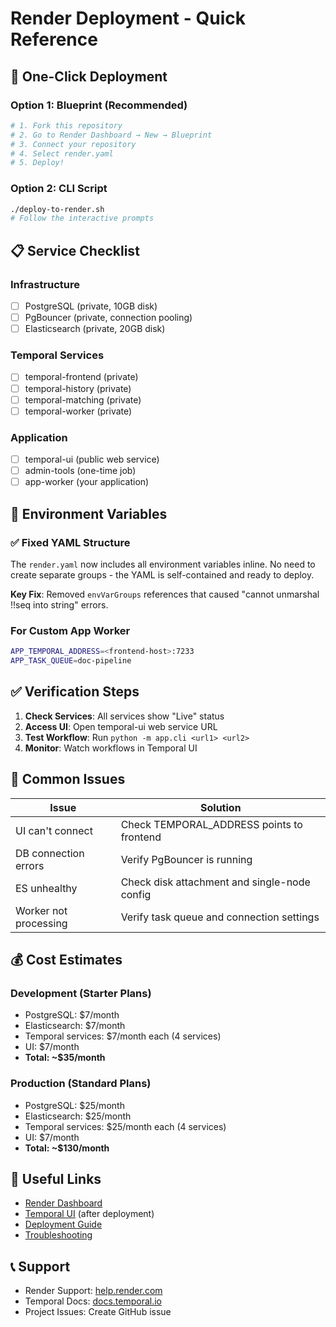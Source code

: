 # Render Deployment - Quick Reference

## 🚀 One-Click Deployment

### Option 1: Blueprint (Recommended)
```bash
# 1. Fork this repository
# 2. Go to Render Dashboard → New → Blueprint
# 3. Connect your repository
# 4. Select render.yaml
# 5. Deploy!
```

### Option 2: CLI Script
```bash
./deploy-to-render.sh
# Follow the interactive prompts
```

## 📋 Service Checklist

### Infrastructure
- [ ] PostgreSQL (private, 10GB disk)
- [ ] PgBouncer (private, connection pooling)
- [ ] Elasticsearch (private, 20GB disk)

### Temporal Services
- [ ] temporal-frontend (private)
- [ ] temporal-history (private)
- [ ] temporal-matching (private)
- [ ] temporal-worker (private)

### Application
- [ ] temporal-ui (public web service)
- [ ] admin-tools (one-time job)
- [ ] app-worker (your application)

## 🔧 Environment Variables

### ✅ Fixed YAML Structure
The `render.yaml` now includes all environment variables inline. No need to create separate groups - the YAML is self-contained and ready to deploy.

**Key Fix**: Removed `envVarGroups` references that caused "cannot unmarshal !!seq into string" errors.

### For Custom App Worker
```bash
APP_TEMPORAL_ADDRESS=<frontend-host>:7233
APP_TASK_QUEUE=doc-pipeline
```

## ✅ Verification Steps

1. **Check Services**: All services show "Live" status
2. **Access UI**: Open temporal-ui web service URL
3. **Test Workflow**: Run `python -m app.cli <url1> <url2>`
4. **Monitor**: Watch workflows in Temporal UI

## 🚨 Common Issues

| Issue | Solution |
|-------|----------|
| UI can't connect | Check TEMPORAL_ADDRESS points to frontend |
| DB connection errors | Verify PgBouncer is running |
| ES unhealthy | Check disk attachment and single-node config |
| Worker not processing | Verify task queue and connection settings |

## 💰 Cost Estimates

### Development (Starter Plans)
- PostgreSQL: $7/month
- Elasticsearch: $7/month
- Temporal services: $7/month each (4 services)
- UI: $7/month
- **Total: ~$35/month**

### Production (Standard Plans)
- PostgreSQL: $25/month
- Elasticsearch: $25/month
- Temporal services: $25/month each (4 services)
- UI: $7/month
- **Total: ~$130/month**

## 🔗 Useful Links

- [Render Dashboard](https://dashboard.render.com)
- [Temporal UI](https://your-app.onrender.com) (after deployment)
- [Deployment Guide](RENDER_DEPLOYMENT_GUIDE.md)
- [Troubleshooting](docs/TROUBLESHOOTING.md)

## 📞 Support

- Render Support: [help.render.com](https://help.render.com)
- Temporal Docs: [docs.temporal.io](https://docs.temporal.io)
- Project Issues: Create GitHub issue
